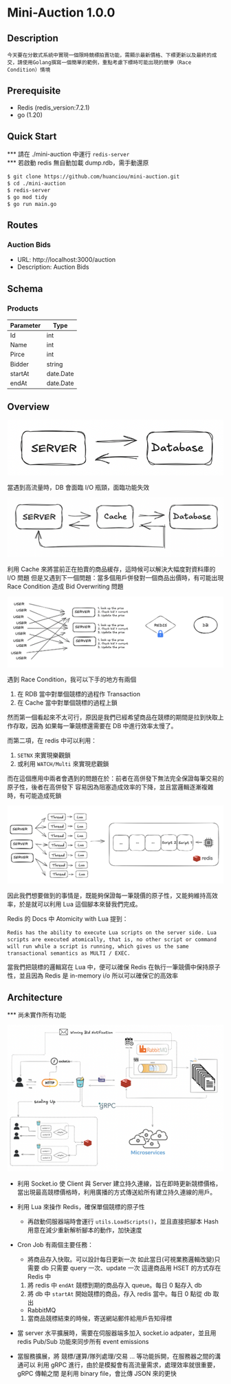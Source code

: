 # Mini-Auction 1.0.0

## Description

```
今天要在分散式系統中實現一個限時競標拍賣功能，需顯示最新價格、下標更新以及最終的成交，請使用Golang撰寫一個簡單的範例，重點考慮下標時可能出現的競爭（Race Condition）情境
```

## Prerequisite

- Redis (redis_version:7.2.1)
- go (1.20)

## Quick Start

\*\*\* 請在 ./mini-auction 中運行 `redis-server` <br>
\*\*\* 若啟動 redis 無自動加載 dump.rdb，需手動還原

```shell
$ git clone https://github.com/huanciou/mini-auction.git
$ cd ./mini-auction
$ redis-server
$ go mod tidy
$ go run main.go
```

## Routes

### Auction Bids

- URL: http://localhost:3000/auction
- Description: Auction Bids

## Schema

### Products

| Parameter | Type      |
| --------- | --------- |
| Id        | int       |
| Name      | int       |
| Pirce     | int       |
| Bidder    | string    |
| startAt   | date.Date |
| endAt     | date.Date |

## Overview

![server2db](./src/server2db.png)

當遇到高流量時，DB 會面臨 I/O 瓶頸，面臨功能失效

![server2cache2db](./src/server2cache2db.png)

利用 Cache 來將當前正在拍賣的商品緩存，這時候可以解決大幅度對資料庫的 I/O 問題
但是又遇到下一個問題：當多個用戶併發對一個商品出價時，有可能出現 Race Condition
造成 Bid Overwriting 問題

![redis_lock](./src/redis_lock.png)

遇到 Race Condition，我可以下手的地方有兩個

1. 在 RDB 當中對單個競標的過程作 Transaction
2. 在 Cache 當中對單個競標的過程上鎖

然而第一個看起來不太可行，原因是我們已經希望商品在競標的期間是拉到快取上作存取，因為
如果每一筆競標還需要在 DB 中進行效率太慢了。

而第二項，在 redis 中可以利用：

1. `SETNX` 來實現樂觀鎖
2. 或利用 `WATCH/Multi` 來實現悲觀鎖

而在這個應用中兩者會遇到的問題在於：前者在高併發下無法完全保證每筆交易的原子性，後者在高併發下
容易因為阻塞造成效率的下降，並且當邏輯逐漸複雜時，有可能造成死鎖

![lua](./src/lua.png)

因此我們想要做到的事情是，既能夠保證每一筆競價的原子性，又能夠維持高效率，於是就可以利用
Lua 這個腳本來替我們完成。

Redis 的 Docs 中 Atomicity with Lua 提到：

```
Redis has the ability to execute Lua scripts on the server side. Lua scripts are executed atomically, that is, no other script or command will run while a script is running, which gives us the same transactional semantics as MULTI / EXEC.
```

當我們把競標的邏輯寫在 Lua 中，便可以確保 Redis 在執行一筆競價中保持原子性，並且因為 Redis
是 in-memory i/o 所以可以確保它的高效率

## Architecture

\*\*\* 尚未實作所有功能

![arch](./src/arch.png)

- 利用 Socket.io 使 Client 與 Server 建立持久連線，旨在即時更新競標價格，
  當出現最高競標價格時，利用廣播的方式傳送給所有建立持久連線的用戶。

- 利用 Lua 來操作 Redis，確保單個競標的原子性

  - 再啟動伺服器端時會運行 `utils.LoadScripts()`，並且直接把腳本 Hash
    用意在減少重新解析腳本的動作，加快速度

- Cron Job 有兩個主要任務：

  - 將商品存入快取。可以設計每日更新一次
    如此當日(可視業務邏輯改變)只需要 db 只需要 query 一次、update 一次
    這邊商品用 HSET 的方式存在 Redis 中

  1. 將 redis 中 `endAt` 競標到期的商品存入 queue。每日 0 點存入 db
  2. 將 db 中 `startAt` 開始競標的商品，存入 redis 當中。每日 0 點從 db 取出

  - RabbitMQ

  1. 當商品競標結束的時候，寄送網站郵件給用戶告知得標

- 當 server 水平擴展時，需要在伺服器端多加入 socket.io adpater，並且用 redis
  Pub/Sub 功能來同步所有 event emissions

- 當服務擴展，將 競標/運算/隊列處理/交易 ... 等功能拆開，在服務器之間的溝通可以
  利用 gRPC 進行，由於是模擬會有高流量需求，處理效率就很重要， gRPC 傳輸之間
  是利用 binary file，會比傳 JSON 來的更快
